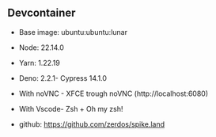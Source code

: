 ## Devcontainer

- Base image: ubuntu:ubuntu:lunar
- Node: 22.14.0
- Yarn: 1.22.19
- Deno: 2.2.1- Cypress 14.1.0
- With noVNC - XFCE trough noVNC (http://localhost:6080)
- With Vscode- Zsh + Oh my zsh!

- github: https://github.com/zerdos/spike.land
